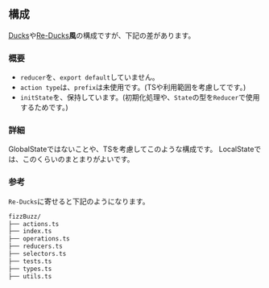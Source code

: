  ## 構成

[Ducks](https://github.com/erikras/ducks-modular-redux)や[Re-Ducks](https://github.com/alexnm/re-ducks)**風**の構成ですが、下記の差があります。

### 概要

- `reducer`を、`export default`していません。
- `action type`は、`prefix`は未使用です。(TSや利用範囲を考慮してです。)
- `initState`を、保持しています。(初期化処理や、`State`の型を`Reducer`で使用するためです。)

### 詳細

GlobalStateではないことや、TSを考慮してこのような構成です。
LocalStateでは、このくらいのまとまりがよいです。

### 参考

`Re-Ducks`に寄せると下記のようになります。

```bash
fizzBuzz/
├── actions.ts
├── index.ts
├── operations.ts
├── reducers.ts
├── selectors.ts
├── tests.ts
├── types.ts
├── utils.ts
```
